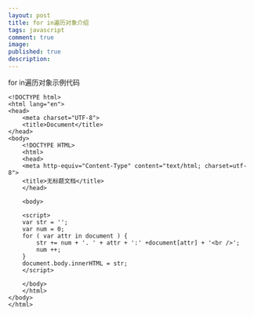 ```yaml
---
layout: post
title: for in遍历对象介绍
tags: javascript
comment: true
image: 
published: true
description: 
---
```

for in遍历对象示例代码

	<!DOCTYPE html>
	<html lang="en">
	<head>
		<meta charset="UTF-8">
		<title>Document</title>
	</head>
	<body>
		<!DOCTYPE HTML>
		<html>
		<head>
		<meta http-equiv="Content-Type" content="text/html; charset=utf-8">
		<title>无标题文档</title>
		</head>

		<body>

		<script>
		var str = '';
		var num = 0;
		for ( var attr in document ) {
			str += num + '. ' + attr + ':' +document[attr] + '<br />';
			num ++;
		}
		document.body.innerHTML = str;
		</script>

		</body>
		</html>
	</body>
	</html>
